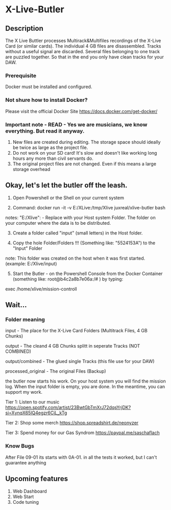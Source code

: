 # X-Live-Butler

## Description
The X Live Buttler processes Multirack&amp;Multifiles recordings of the X-Live Card (or similar cards).   The individual 4 GB files are disassembled.  Tracks without a useful signal are discarded. Several files belonging to one track are puzzled together. So that in the end you only have clean tracks for your DAW. 

### Prerequisite
Docker must be installed and configured.

### Not shure how to install Docker? 
Please visit the official Docker Site https://docs.docker.com/get-docker/

### Important note - READ - Yes we are musicians, we know everything. But read it anyway.  

1. New files are created during editing. The storage space should ideally be twice as large as the project file. 
2. Do not work on your SD card! It's slow and doesn't like working long hours any more than civil servants do.
3. The original project files are not changed. Even if this means a large storage overhead

## Okay, let's let the butler off the leash.

1. Open Powershell or the Shell on your current system 

2. Command:   docker run -it -v E:/XLive:/tmp/Xlive juxreal/xlive-butler bash

notes:  "E:/Xlive": - Replace with your Host system Folder. The folder on your computer where the data is to be distributed.

3. Create a folder called "input" (small letters) in the Host folder.

4. Copy the hole Folder/Folders !!!  (Something like: "5524153A") to the "Input" Folder 

note: This folder was created on the host when it was first started. (example: E:/Xlive/input)

5. Start the Butler  - on the Powershell Console from the Docker Container (something like: root@b4c2a8b7e06a:/# ) by typing: 

exec /home/xlive/mission-controll 

## Wait...

### Folder meaning
input              - The place for the X-Live Card Folders (Multitrack Files, 4 GB Chunks)

output             - The cleand 4 GB Chunks splitt in seperate Tracks (NOT COMBINED)

output/combined    - The glued single Tracks (this file use for your DAW)

processed_original - The original Files (Backup) 

the butler now starts his work. On your host system you will find the mission log. 
When the input folder is empty, you are done. 
In the meantime, you can support my work. 

Tier 1: Listen to our music 
https://open.spotify.com/artist/23BwtGbTmXrJ72dqsYrjDK?si=XynqX65lQ4egzr6CjL_kTg

Tier 2: Shop some merch 
https://shop.spreadshirt.de/neonyzer

Tier 3:  Spend money for our Gas Syndrom
https://paypal.me/saschaflach

### Know Bugs 
After File 09-01 its starts with 0A-01. in all the tests it worked, but I can't guarantee anything

## Upcoming features

1. Web Dashboard
2. Web Start
3. Code tuning
